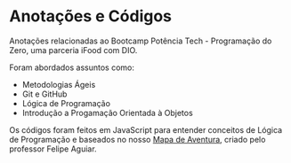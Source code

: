 # Anotações e Códigos
Anotações relacionadas ao Bootcamp Potência Tech - Programação do Zero, uma parceria iFood com DIO. 

Foram abordados assuntos como:
- Metodologias Ágeis
- Git e GitHub
- Lógica de Programação
- Introdução a Progamação Orientada à Objetos
  
Os códigos foram feitos em JavaScript para entender conceitos de Lógica de Programação e baseados no nosso [Mapa de Aventura](https://helpful-jump-17b.notion.site/Mapa-de-aventura-91f3e9bd923842149d4dba754dc65c07), criado pelo professor Felipe Aguiar.
